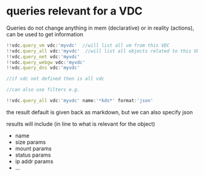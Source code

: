 # queries relevant for a VDC

Queries do not change anything in mem (declarative) or in reality (actions), can be used to get information

```javascript
!!vdc.query_vm vdc:'myvdc'  //will list all vm from this VDC
!!vdc.query_all vdc:'myvdc'  //will list all objects related to this VDC
!!vdc.query_net vdc:'myvdc'
!!vdc.query_webgw vdc:'myvdc'
!!vdc.query_dns vdc:'myvdc'

//if vdc not defined then is all vdc

//can also use filters e.g.

!!vdc.query_all vdc:'myvdc' name:'*kds*' format:'json'


```    

the result default is given back as markdown, but we can also specify json 


results will include (in line to what is relevant for the object)

- name
- size params
- mount params
- status params
- ip addr params
- ...
